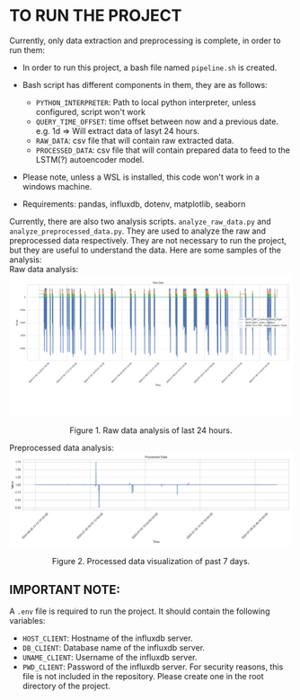 # **TO RUN THE PROJECT**
Currently, only data extraction and preprocessing is complete, in order to run them:
* In order to run this project, a bash file named `pipeline.sh` is created.
* Bash script has different components in them, they are as follows:
  * `PYTHON_INTERPRETER`: Path to local python interpreter, unless configured, script won't work
  * `QUERY_TIME_OFFSET`: time offset between now and a previous date. e.g. 1d => Will extract data of lasyt 24 hours.
  * `RAW_DATA`: csv file that will contain raw extracted data.
  * `PROCESSED_DATA`: csv file that will contain prepared data to feed to the LSTM(?) autoencoder model.

* Please note, unless a WSL is installed, this code won't work in a windows machine.
* Requirements: pandas, influxdb, dotenv, matplotlib, seaborn

Currently, there are also two analysis scripts. `analyze_raw_data.py` and `analyze_preprocessed_data.py`. They are used to analyze the raw and preprocessed data respectively. They are not necessary to run the project, but they are useful to understand the data.
Here are some samples of the analysis:
\
Raw data analysis:
  ![](images/24h_raw_data.png)
<div align="center">Figure 1. Raw data analysis of last 24 hours.</div>

Preprocessed data analysis:
  ![](images/preprocessed_data.png)
<div align="center">Figure 2. Processed data visualization of past 7 days.</div>

## IMPORTANT NOTE:
A `.env` file is required to run the project. It should contain the following variables:
* `HOST_CLIENT`: Hostname of the influxdb server.
* `DB_CLIENT`: Database name of the influxdb server.
* `UNAME_CLIENT`: Username of the influxdb server.
* `PWD_CLIENT`: Password of the influxdb server.
For security reasons, this file is not included in the repository. Please create one in the root directory of the project.